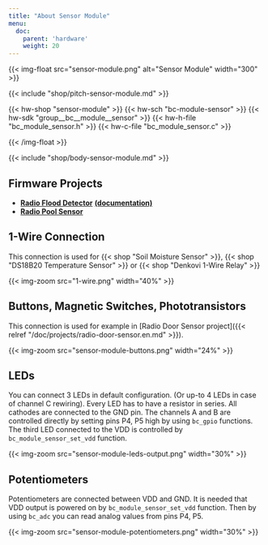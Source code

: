 ```yaml
---
title: "About Sensor Module"
menu:
  doc:
    parent: 'hardware'
    weight: 20
---
```


{{< img-float src="sensor-module.png" alt="Sensor Module" width="300" >}}

{{< include "shop/pitch-sensor-module.md" >}}

{{< hw-shop "sensor-module" >}}
{{< hw-sch "bc-module-sensor" >}}
{{< hw-sdk "group__bc__module__sensor" >}}
{{< hw-h-file "bc_module_sensor.h" >}}
{{< hw-c-file "bc_module_sensor.c" >}}

{{< /img-float >}}

{{< include "shop/body-sensor-module.md" >}}


## Firmware Projects

* [**Radio Flood Detector**](https://github.com/bigclownlabs/bcf-radio-flood-detector/releases) [**(documentation)**](https://www.bigclown.com/doc/projects/radio-flood-detector/)
* [**Radio Pool Sensor**](https://github.com/hubmartin/bcf-kit-wireless-pool-sensor)


## 1-Wire Connection

This connection is used for {{< shop "Soil Moisture Sensor" >}}, {{< shop "DS18B20 Temperature Sensor" >}} or {{< shop "Denkovi 1-Wire Relay" >}}

{{< img-zoom src="1-wire.png" width="40%" >}}

## Buttons, Magnetic Switches, Phototransistors

This connection is used for example in [Radio Door Sensor project]({{< relref "/doc/projects/radio-door-sensor.en.md" >}}).

{{< img-zoom src="sensor-module-buttons.png" width="24%" >}}

## LEDs

You can connect 3 LEDs in default configuration. (Or up-to 4 LEDs in case of channel C rewiring). Every LED has to have a resistor in series. All cathodes are connected to the GND pin. The channels A and B are controlled directly by setting pins P4, P5 high by using `bc_gpio` functions. The third LED connected to the VDD is controlled by `bc_module_sensor_set_vdd` function.

{{< img-zoom src="sensor-module-leds-output.png" width="30%" >}}

## Potentiometers

Potentiometers are connected between VDD and GND. It is needed that VDD output is powered on by `bc_module_sensor_set_vdd` function. Then by using `bc_adc` you can read analog values from pins P4, P5.

{{< img-zoom src="sensor-module-potentiometers.png" width="30%" >}}

